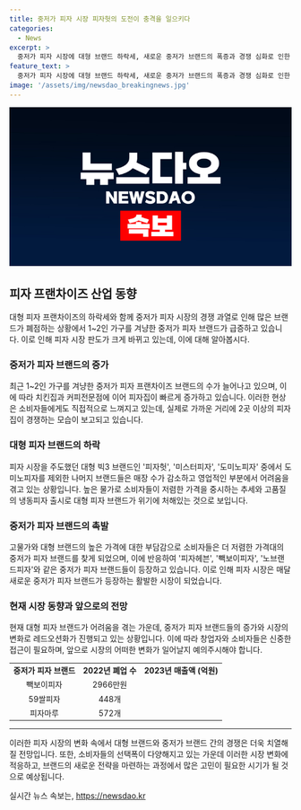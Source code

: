 ```yaml
---
title: 중저가 피자 시장 피자헛의 도전이 충격을 일으키다
categories:
  - News
excerpt: >
  중저가 피자 시장에 대형 브랜드 하락세, 새로운 중저가 브랜드의 폭증과 경쟁 심화로 인한 폐점 조짐이 나타나고 있다. 대형 브랜드들의 매장 수와 실적도 하락하며 레드오션으로 돌변하고 있으며, 중저가 피자 브랜드의 창업과 프랜차이즈 수가 늘어나고 있다. 소비자는 경쟁으로 저렴한 가격의 피자 브랜드를 많이 선택할 수 있지만, 시장에서는 출혈경쟁이 우려되며 변화에 민감하게 대처할 필요가 있다.
feature_text: >
  중저가 피자 시장에 대형 브랜드 하락세, 새로운 중저가 브랜드의 폭증과 경쟁 심화로 인한 폐점 조짐이 나타나고 있다. 대형 브랜드들의 매장 수와 실적도 하락하며 레드오션으로 돌변하고 있으며, 중저가 피자 브랜드의 창업과 프랜차이즈 수가 늘어나고 있다. 소비자는 경쟁으로 저렴한 가격의 피자 브랜드를 많이 선택할 수 있지만, 시장에서는 출혈경쟁이 우려되며 변화에 민감하게 대처할 필요가 있다.
image: '/assets/img/newsdao_breakingnews.jpg'
---
```


<p><img src="/assets/img/newsdao_breakingnews.jpg" alt="implanttips 속보" /></p>

<h2 data-ke-size="size26">피자 프랜차이즈 산업 동향</h2>

<p data-ke-size="size16">대형 피자 프랜차이즈의 하락세와 함께 중저가 피자 시장의 경쟁 과열로 인해 많은 브랜드가 폐점하는 상황에서 1~2인 가구를 겨냥한 중저가 피자 브랜드가 급증하고 있습니다. 이로 인해 피자 시장 판도가 크게 바뀌고 있는데, 이에 대해 알아봅시다.</p>

<h3>중저가 피자 브랜드의 증가</h3>

<p data-ke-size="size16">최근 1~2인 가구를 겨냥한 중저가 피자 프랜차이즈 브랜드의 수가 늘어나고 있으며, 이에 따라 치킨집과 커피전문점에 이어 피자집이 빠르게 증가하고 있습니다. 이러한 현상은 소비자들에게도 직접적으로 느껴지고 있는데, 실제로 가까운 거리에 2곳 이상의 피자집이 경쟁하는 모습이 보고되고 있습니다.</p>

<h3>대형 피자 브랜드의 하락</h3>

<p data-ke-size="size16">피자 시장을 주도했던 대형 빅3 브랜드인 '피자헛', '미스터피자', '도미노피자' 중에서 도미노피자를 제외한 나머지 브랜드들은 매장 수가 감소하고 영업적인 부분에서 어려움을 겪고 있는 상황입니다. 높은 물가로 소비자들이 저렴한 가격을 중시하는 추세와 고품질의 냉동피자 출시로 대형 피자 브랜드가 위기에 처해있는 것으로 보입니다.</p>

<h3>중저가 피자 브랜드의 촉발</h3>

<p data-ke-size="size16">고물가와 대형 브랜드의 높은 가격에 대한 부담감으로 소비자들은 더 저렴한 가격대의 중저가 피자 브랜드를 찾게 되었으며, 이에 반응하여 '피자헤븐', '빽보이피자', '노브랜드피자'와 같은 중저가 피자 브랜드들이 등장하고 있습니다. 이로 인해 피자 시장은 매달 새로운 중저가 피자 브랜드가 등장하는 활발한 시장이 되었습니다.</p>

<h3>현재 시장 동향과 앞으로의 전망</h3>

<p data-ke-size="size16">현재 대형 피자 브랜드가 어려움을 겪는 가운데, 중저가 피자 브랜드들의 증가와 시장의 변화로 레드오션화가 진행되고 있는 상황입니다. 이에 따라 창업자와 소비자들은 신중한 접근이 필요하며, 앞으로 시장의 어떠한 변화가 일어날지 예의주시해야 합니다.</p>

<table>
    <tr>
        <td style="text-align: center; height: 17px;"><b>중저가 피자 브랜드</b></td>
        <td style="text-align: center; height: 17px;"><b>2022년 폐업 수</b></td>
        <td style="text-align: center; height: 17px;"><b>2023년 매출액 (억원)</b></td>
    </tr>
    <tr>
        <td style="text-align: center; height: 17px;">빽보이피자</td>
        <td style="text-align: center; height: 17px;">2966만원</td>
    </tr>
    <tr>
        <td style="text-align: center; height: 17px;">59쌀피자</td>
        <td style="text-align: center; height: 17px;">448개</td>
    </tr>
    <tr>
        <td style="text-align: center; height: 17px;">피자마루</td>
        <td style="text-align: center; height: 17px;">572개</td>
    </tr>
</table>

<hr>

<p>이러한 피자 시장의 변화 속에서 대형 브랜드와 중저가 브랜드 간의 경쟁은 더욱 치열해질 전망입니다. 또한, 소비자들의 선택폭이 다양해지고 있는 가운데 이러한 시장 변화에 적응하고, 브랜드의 새로운 전략을 마련하는 과정에서 많은 고민이 필요한 시기가 될 것으로 예상됩니다.</p>
실시간 뉴스 속보는, <a href="https://newsdao.kr" rel="dofollow">https://newsdao.kr</a>


